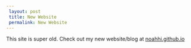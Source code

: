 ```yaml
---
 layout: post
 title: New Website
 permalink: New Website
---
```


This site is super old. Check out my new website/blog at <a href="noahhi.github.io">noahhi.github.io</a>
